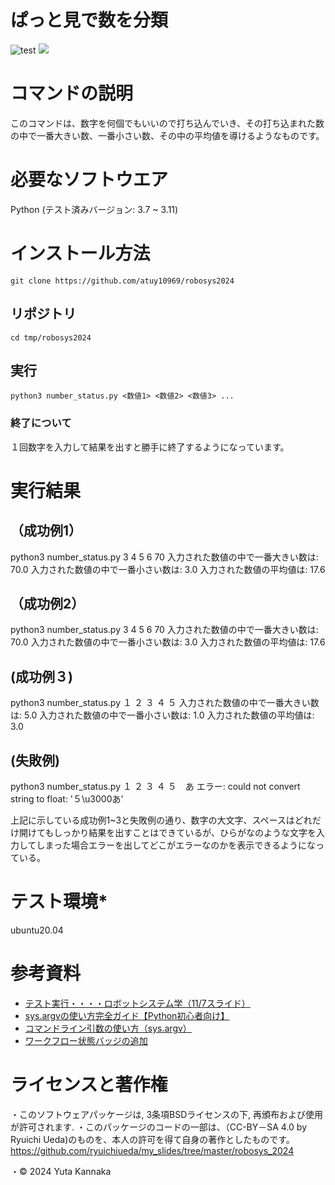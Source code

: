# ぱっと見で数を分類
![test](https://github.com/atuy10969/robosys2024/actions/workflows/test.yml/badge.svg)
![](https://img.shields.io/github/license/atuy10969/robosys2024)
# コマンドの説明
このコマンドは、数字を何個でもいいので打ち込んでいき、その打ち込まれた数の中で一番大きい数、一番小さい数、その中の平均値を導けるようなものです。

# 必要なソフトウエア
Python
  (テスト済みバージョン: 3.7 ~ 3.11)
  
# インストール方法
~~~
git clone https://github.com/atuy10969/robosys2024
~~~
## リポジトリ
~~~
cd tmp/robosys2024
~~~
## 実行
~~~
python3 number_status.py <数値1> <数値2> <数値3> ...
~~~
### 終了について
１回数字を入力して結果を出すと勝手に終了するようになっています。

# 実行結果

## （成功例1）
python3 number_status.py 3 4 5 6 70
入力された数値の中で一番大きい数は: 70.0
入力された数値の中で一番小さい数は: 3.0
入力された数値の平均値は: 17.6

## （成功例2）
 python3 number_status.py 3 4 5       6       70
入力された数値の中で一番大きい数は: 70.0
入力された数値の中で一番小さい数は: 3.0
入力された数値の平均値は: 17.6

## (成功例３)
 python3 number_status.py １ ２ ３ ４ ５
入力された数値の中で一番大きい数は: 5.0
入力された数値の中で一番小さい数は: 1.0
入力された数値の平均値は: 3.0

## (失敗例)
python3 number_status.py １ ２ ３ ４ ５　あ
エラー: could not convert string to float: '５\u3000あ'

上記に示している成功例1~3と失敗例の通り、数字の大文字、スペースはどれだけ開けてもしっかり結果を出すことはできているが、ひらがなのような文字を入力してしまった場合エラーを出してどこがエラーなのかを表示できるようになっている。

# テスト環境*
ubuntu20.04
# 参考資料
* [テスト実行・・・・ロボットシステム学（11/7スライド）](https://ryuichiueda.github.io/slides_marp/robosys2024/lesson7.html)
* [sys.argvの使い方完全ガイド【Python初心者向け】](https://dtnavi.tcdigital.jp/cat_system/language_184/)
* [ コマンドライン引数の使い方（sys.argv）](https://hibiki-press.tech/python/commandline_argv/1093)
* [ワークフロー状態バッジの追加](https://docs.github.com/ja/actions/monitoring-and-troubleshooting-workflows/monitoring-workflows/adding-a-workflow-status-badge)
# ライセンスと著作権
・このソフトウェアパッケージは, 3条項BSDライセンスの下, 再頒布および使用が許可されます.
・このパッケージのコードの一部は、（CC-BY－SA 4.0 by Ryuichi Ueda)のものを、本人の許可を得て自身の著作としたものです。
https://github.com/ryuichiueda/my_slides/tree/master/robosys_2024

・© 2024 Yuta Kannaka

